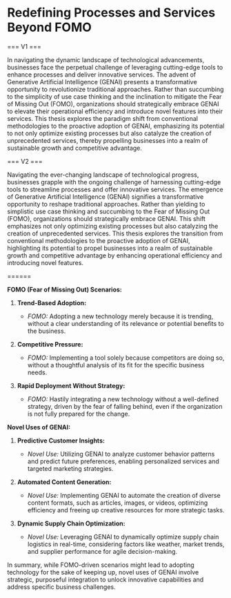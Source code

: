 # Redefining Processes and Services Beyond FOMO


=== V1 ===

In navigating the dynamic landscape of technological advancements, businesses face the perpetual challenge of leveraging cutting-edge tools to enhance processes and deliver innovative services. The advent of Generative Artificial Intelligence (GENAI) presents a transformative opportunity to revolutionize traditional approaches. Rather than succumbing to the simplicity of use case thinking and the inclination to mitigate the Fear of Missing Out (FOMO), organizations should strategically embrace GENAI to elevate their operational efficiency and introduce novel features into their services. This thesis explores the paradigm shift from conventional methodologies to the proactive adoption of GENAI, emphasizing its potential to not only optimize existing processes but also catalyze the creation of unprecedented services, thereby propelling businesses into a realm of sustainable growth and competitive advantage.

=== V2 ===

Navigating the ever-changing landscape of technological progress, businesses grapple with the ongoing challenge of harnessing cutting-edge tools to streamline processes and offer innovative services. The emergence of Generative Artificial Intelligence (GENAI) signifies a transformative opportunity to reshape traditional approaches. Rather than yielding to simplistic use case thinking and succumbing to the Fear of Missing Out (FOMO), organizations should strategically embrace GENAI. This shift emphasizes not only optimizing existing processes but also catalyzing the creation of unprecedented services. This thesis explores the transition from conventional methodologies to the proactive adoption of GENAI, highlighting its potential to propel businesses into a realm of sustainable growth and competitive advantage by enhancing operational efficiency and introducing novel features.

======

**FOMO (Fear of Missing Out) Scenarios:**

1. **Trend-Based Adoption:**
   - *FOMO:* Adopting a new technology merely because it is trending, without a clear understanding of its relevance or potential benefits to the business.
   
2. **Competitive Pressure:**
   - *FOMO:* Implementing a tool solely because competitors are doing so, without a thoughtful analysis of its fit for the specific business needs.

3. **Rapid Deployment Without Strategy:**
   - *FOMO:* Hastily integrating a new technology without a well-defined strategy, driven by the fear of falling behind, even if the organization is not fully prepared for the change.

**Novel Uses of GENAI:**

1. **Predictive Customer Insights:**
   - *Novel Use:* Utilizing GENAI to analyze customer behavior patterns and predict future preferences, enabling personalized services and targeted marketing strategies.

2. **Automated Content Generation:**
   - *Novel Use:* Implementing GENAI to automate the creation of diverse content formats, such as articles, images, or videos, optimizing efficiency and freeing up creative resources for more strategic tasks.

3. **Dynamic Supply Chain Optimization:**
   - *Novel Use:* Leveraging GENAI to dynamically optimize supply chain logistics in real-time, considering factors like weather, market trends, and supplier performance for agile decision-making.

In summary, while FOMO-driven scenarios might lead to adopting technology for the sake of keeping up, novel uses of GENAI involve strategic, purposeful integration to unlock innovative capabilities and address specific business challenges.